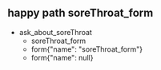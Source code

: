 ## happy path soreThroat_form
* ask_about_soreThroat
    - soreThroat_form
    - form{"name": "soreThroat_form"}
    - form{"name": null}